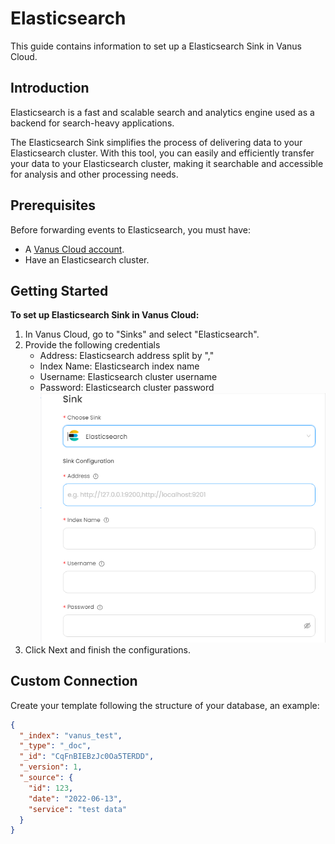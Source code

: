 # Elasticsearch

This guide contains information to set up a Elasticsearch Sink in Vanus Cloud.

## Introduction

Elasticsearch is a fast and scalable search and analytics engine used as a backend for search-heavy applications.

The Elasticsearch Sink simplifies the process of delivering data to your Elasticsearch cluster. With this tool, you can easily and efficiently transfer your data to your Elasticsearch cluster, making it searchable and accessible for analysis and other processing needs.

## Prerequisites

Before forwarding events to Elasticsearch, you must have:

- A [Vanus Cloud account](https://cloud.vanus.ai).
- Have an Elasticsearch cluster.

## Getting Started

**To set up Elasticsearch Sink in Vanus Cloud:**

1. In Vanus Cloud, go to "Sinks" and select "Elasticsearch".
2. Provide the following credentials
   - Address: Elasticsearch address split by ","
   - Index Name: Elasticsearch index name
   - Username: Elasticsearch cluster username
   - Password: Elasticsearch cluster password
     ![](images/elasticsearch.png)
3. Click Next and finish the configurations.

## Custom Connection

Create your template following the structure of your database, an example:

```json
{
  "_index": "vanus_test",
  "_type": "_doc",
  "_id": "CqFnBIEBzJc0Oa5TERDD",
  "_version": 1,
  "_source": {
    "id": 123,
    "date": "2022-06-13",
    "service": "test data"
  }
}
```
